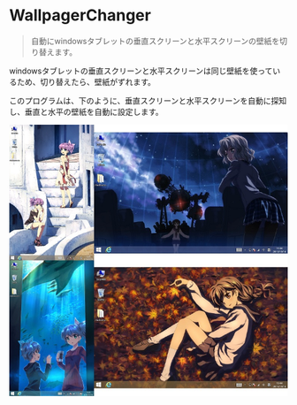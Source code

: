 # WallpagerChanger
> 自動にwindowsタブレットの垂直スクリーンと水平スクリーンの壁紙を切り替えます。


windowsタブレットの垂直スクリーンと水平スクリーンは同じ壁紙を使っているため、切り替えたら、壁紙がずれます。


このプログラムは、下のように、垂直スクリーンと水平スクリーンを自動に探知し、垂直と水平の壁紙を自動に設定します。

![img](img/img.jpg)


